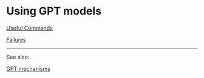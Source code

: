 # Using GPT models

[Useful Commands](Using%20GPT%20models%20927375e848ef4e22b160a9599f319af5/Useful%20Commands%20a4dc3914a0fa45e2bdd16e1efb5a3f66.md)

[Failures](Using%20GPT%20models%20927375e848ef4e22b160a9599f319af5/Failures%20a0e9fb20cd944c758b975221e7976553.md)

---

See also:

[GPT mechanisms](Neural%20Networks%20e6abb23474464e098117dced189fb7bb/Transformers%2003e1e4e7e9654bd199395f7c72a88571/GPT%20mechanisms%20108c635e0f0849ac8e556c91c892dec2.md)